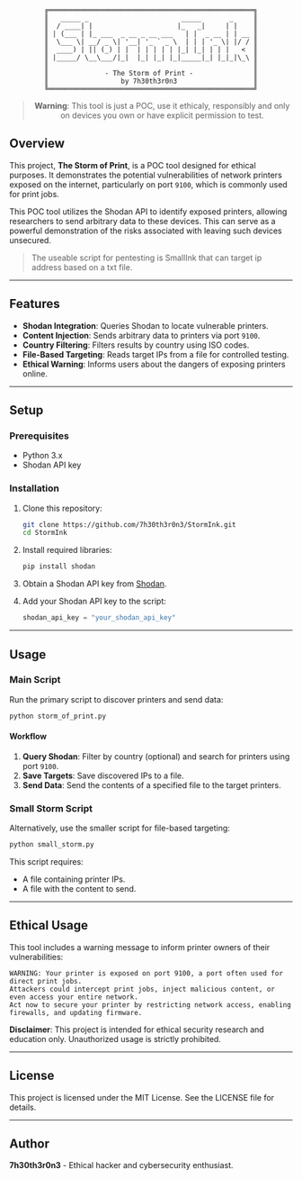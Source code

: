 <div align="center">
  
```
╔═══════════════════════════════════════════════════╗
║   _____ _                       _____       _     ║
║  / ____| |                     |_   _|     | |    ║
║ | (___ | |_ ___  _ __ _ __ ___   | |  _ __ | | __ ║
║  \___ \| __/ _ \| '__| '_ ` _ \  | | | '_ \| |/ / ║
║  ____) | || (_) | |  | | | | | |_| |_| | | |   <  ║
║ |_____/ \__\___/|_|  |_| |_| |_|_____|_| |_|_|\_\ ║
║                                                   ║
║              - The Storm of Print -               ║
║                  by 7h30th3r0n3                   ║
╚═══════════════════════════════════════════════════╝
```
> **Warning**: This tool is just a POC, use it ethicaly, responsibly and only on devices you own or have explicit permission to test.

</div>
  
## Overview
This project, **The Storm of Print**, is a POC tool designed for ethical purposes. It demonstrates the potential vulnerabilities of network printers exposed on the internet, particularly on port `9100`, which is commonly used for print jobs.

This POC tool utilizes the Shodan API to identify exposed printers, allowing researchers to send arbitrary data to these devices. This can serve as a powerful demonstration of the risks associated with leaving such devices unsecured.

> The useable script for pentesting is SmallInk that can target ip address based on a txt file.

---

## Features
- **Shodan Integration**: Queries Shodan to locate vulnerable printers.
- **Content Injection**: Sends arbitrary data to printers via port `9100`.
- **Country Filtering**: Filters results by country using ISO codes.
- **File-Based Targeting**: Reads target IPs from a file for controlled testing.
- **Ethical Warning**: Informs users about the dangers of exposing printers online.

---

## Setup
### Prerequisites
- Python 3.x
- Shodan API key

### Installation
1. Clone this repository:
   ```bash
   git clone https://github.com/7h30th3r0n3/StormInk.git
   cd StormInk
   ```
2. Install required libraries:
   ```bash
   pip install shodan
   ```
3. Obtain a Shodan API key from [Shodan](https://account.shodan.io/).

4. Add your Shodan API key to the script:
   ```python
   shodan_api_key = "your_shodan_api_key"
   ```

---

## Usage

### Main Script
Run the primary script to discover printers and send data:
```bash
python storm_of_print.py
```

#### Workflow
1. **Query Shodan**: Filter by country (optional) and search for printers using port `9100`.
2. **Save Targets**: Save discovered IPs to a file.
3. **Send Data**: Send the contents of a specified file to the target printers.

### Small Storm Script
Alternatively, use the smaller script for file-based targeting:
```bash
python small_storm.py
```
This script requires:
- A file containing printer IPs.
- A file with the content to send.

---

## Ethical Usage
This tool includes a warning message to inform printer owners of their vulnerabilities:

```plaintext
WARNING: Your printer is exposed on port 9100, a port often used for direct print jobs.
Attackers could intercept print jobs, inject malicious content, or even access your entire network.
Act now to secure your printer by restricting network access, enabling firewalls, and updating firmware.
```

**Disclaimer**: This project is intended for ethical security research and education only. Unauthorized usage is strictly prohibited.

---

## License
This project is licensed under the MIT License. See the LICENSE file for details.

---

## Author
**7h30th3r0n3** - Ethical hacker and cybersecurity enthusiast.

